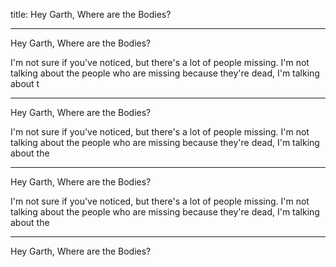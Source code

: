 title: Hey Garth, Where are the Bodies?

---

Hey Garth, Where are the Bodies?

I'm not sure if you've noticed, but there's a lot of people missing. I'm not talking about the people who are missing because they're dead, I'm talking about t

---

Hey Garth, Where are the Bodies?

I'm not sure if you've noticed, but there's a lot of people missing. I'm not talking about the people who are missing because they're dead, I'm talking about the

---

Hey Garth, Where are the Bodies?

I'm not sure if you've noticed, but there's a lot of people missing. I'm not talking about the people who are missing because they're dead, I'm talking about the

---

Hey Garth, Where are the Bodies?
